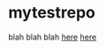 # mytestrepo

blah blah
blah
[here](test/test.md)
[here](../../issues/new?labels[]=Testing:&milestone=Test1&assignee=jrobinson-uk&body=New%20Issue&title=Testing)
